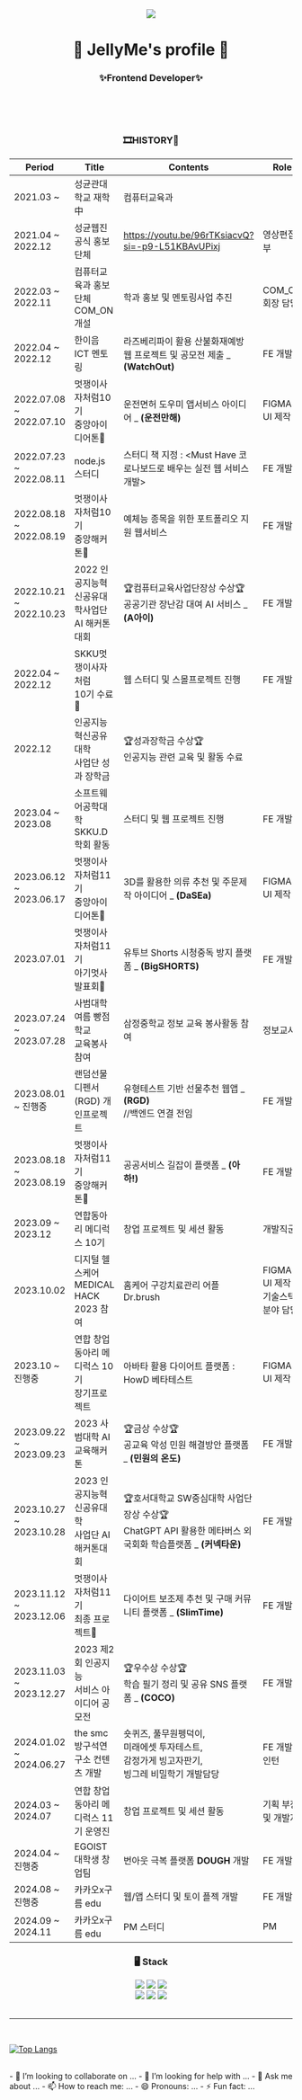 <div align="center">
	<img src="https://capsule-render.vercel.app/api?type=wave&color=F5EBE0&reversal=true&height=380&section=header&text=JELLY._.ME&fontSize=90&fontColor=000000&animation=fadeIn" />
	<h1>🔎 JellyMe's profile 🍭</h1>
	<h3>✨Frontend Developer✨</h3>
	<br>
	

</div>

<div align="center">

<br>
<br>

<h3> 🎞HISTORY🎨 </h3>
	
| Period |   Title   | Contents | Role |
| --- | -------- | --- | --- |
| 2021.03 ~ | 성균관대학교 재학 中 | 컴퓨터교육과 | |
| 2021.04 ~ 2022.12 | 성균웹진 공식 홍보단체 | https://youtu.be/96rTKsiacvQ?si=-p9-L51KBAvUPixj | 영상편집부 |
| 2022.03 ~ 2022.11 | 컴퓨터교육과 홍보단체<br> COM_ON 개설| 학과 홍보 및 멘토링사업 추진 | COM_ON 회장 담당 |
| 2022.04 ~ 2022.12 | 한이음 ICT 멘토링 | 라즈베리파이 활용 산불화재예방 웹 프로젝트 및 공모전 제출 _ **(WatchOut)** | FE 개발 |
| 2022.07.08 ~ 2022.07.10 | 멋쟁이사자처럼10기<br> 중앙아이디어톤🦁 | 운전면허 도우미 앱서비스 아이디어 _ **(운전만해)** | FIGMA UI 제작 |
| 2022.07.23 ~ 2022.08.11 | node.js 스터디 | 스터디 책 지정 : <Must Have 코로나보드로 배우는 실전 웹 서비스 개발>  | FE 개발 |
| 2022.08.18 ~ 2022.08.19 | 멋쟁이사자처럼10기<br> 중앙해커톤🦁| 예체능 종목을 위한 포트폴리오 지원 웹서비스 | FE 개발 |
| 2022.10.21 ~ 2022.10.23 | 2022 인공지능혁신공유대학사업단<br> AI 해커톤대회| 🏆컴퓨터교육사업단장상 수상🏆<br>공공기관 장난감 대여 AI 서비스 _ **(A아이)** | FE 개발 |
| 2022.04 ~ 2022.12 | SKKU멋쟁이사자처럼<br> 10기 수료🦁 | 웹 스터디 및 스몰프로젝트 진행 | FE 개발 |
| 2022.12 | 인공지능혁신공유대학<br>사업단 성과 장학금| 🏆성과장학금 수상🏆<br>인공지능 관련 교육 및 활동 수료 | |
| 2023.04 ~ 2023.08 | 소프트웨어공학대학<br> SKKU.D 학회 활동 | 스터디 및 웹 프로젝트 진행 | FE 개발 |
| 2023.06.12 ~ 2023.06.17 | 멋쟁이사자처럼11기<br> 중앙아이디어톤🦁 | 3D를 활용한 의류 추천 및 주문제작 아이디어 _ **(DaSEa)** | FIGMA UI 제작 |
| 2023.07.01 | 멋쟁이사자처럼11기<br> 아기멋사발표회🦁 | 유투브 Shorts 시청중독 방지 플랫폼 _ **(BigSHORTS)** | FE 개발 |
| 2023.07.24 ~ 2023.07.28 | 사범대학 여름 빵점학교<br>교육봉사 참여 | 삼정중학교 정보 교육 봉사활동 참여 | 정보교사 |
| 2023.08.01 ~ 진행중 | 랜덤선물디펜서(RGD) 개인프로젝트 | 유형테스트 기반 선물추천 웹앱 _ **(RGD)** <br> //백엔드 연결 전임 | FE 개발 |
| 2023.08.18 ~ 2023.08.19 | 멋쟁이사자처럼11기<br> 중앙해커톤🦁| 공공서비스 길잡이 플랫폼 _ **(아하!)** | FE 개발 |
| 2023.09 ~ 2023.12 | 연합동아리 메디럭스 10기 | 창업 프로젝트 및 세션 활동 | 개발직군 |
| 2023.10.02 | 디지털 헬스케어 MEDICAL HACK 2023 참여 | 홈케어 구강치료관리 어플 Dr.brush | FIGMA UI 제작 및 기술스택 분야 담당 |
| 2023.10 ~ 진행중 | 연합 창업동아리 메디럭스 10기<br>장기프로젝트 | 아바타 활용 다이어트 플랫폼 : HowD 베타테스트 | FIGMA UI 제작 |
| 2023.09.22 ~ 2023.09.23 | 2023 사범대학 AI 교육해커톤| 🏆금상 수상🏆<br>공교육 악성 민원 해결방안 플랫폼 _ **(민원의 온도)** | FE 개발 |
| 2023.10.27 ~ 2023.10.28 | 2023 인공지능혁신공유대학<br>사업단 AI 해커톤대회| 🏆호서대학교 SW중심대학 사업단장상 수상🏆<br>ChatGPT API 활용한 메타버스 외국회화 학습플랫폼 _ **(커넥타운)** | FE 개발 |
| 2023.11.12 ~ 2023.12.06 | 멋쟁이사자처럼11기<br> 최종 프로젝트🦁 | 다이어트 보조제 추천 및 구매 커뮤니티 플랫폼 _ **(SlimTime)** | FE 개발 |
| 2023.11.03 ~ 2023.12.27 | 2023 제2회 인공지능<br> 서비스 아이디어 공모전| 🏆우수상 수상🏆<br>학습 필기 정리 및 공유 SNS 플랫폼 _ **(COCO)** | FE 개발 |
| 2024.01.02 ~ 2024.06.27 | the smc 방구석연구소 컨텐츠 개발 | 숏퀴즈, 풀무원펭덕이,<br>미래에셋 투자테스트,<br>감정가게 빙고자판기,<br>빙그레 비밀학기 개발담당 | FE 개발 인턴 |
| 2024.03 ~ 2024.07 | 연합 창업동아리 메디럭스 11기 운영진 | 창업 프로젝트 및 세션 활동 | 기획 부장 및 개발자 |
| 2024.04 ~ 진행중 | EGOIST 대학생 창업팀 | 번아웃 극복 플랫폼 **DOUGH** 개발 | FE 개발 |
| 2024.08 ~ 진행중 | 카카오x구름 edu | 웹/앱 스터디 및 토이 플젝 개발 | FE 개발 |
| 2024.09 ~ 2024.11 | 카카오x구름 edu | PM 스터디 | PM |






</div>



<div align="center">
	<h3> 🖥 Stack </h3>

  <img src="https://img.shields.io/badge/HTML5-E34F26?style=flat-square&logo=HTML5&logoColor=white"/>
  <img src="https://img.shields.io/badge/CSS3-1572B6?style=flat-square&logo=CSS3&logoColor=white"/>
  <img src="https://img.shields.io/badge/JavaScript-F7DF1E?style=flat-square&logo=JavaScript&logoColor=white"/>
	<br/>
  <img src="https://img.shields.io/badge/React-61DAFB?style=flat-square&logo=React&logoColor=white"/>
  <img src="https://img.shields.io/badge/Redux-764ABC?style=flat&logo=Redux&logoColor=white"/>	
  <img src="https://img.shields.io/badge/TypeScript-3178C6?style=flat&logo=TypeScript&logoColor=white"/>
	<br/>
	<br /><hr /><br />
 
 
</div>

[![Top Langs](https://github-readme-stats.vercel.app/api/top-langs/?username=jllee000&layout=compact)](https://github.com/anuraghazra/github-readme-stats)




<br> 
- 👯 I’m looking to collaborate on ...
- 🤔 I’m looking for help with ...
- 💬 Ask me about ...
- 📫 How to reach me: ...
- 😄 Pronouns: ...
- ⚡ Fun fact: ...

